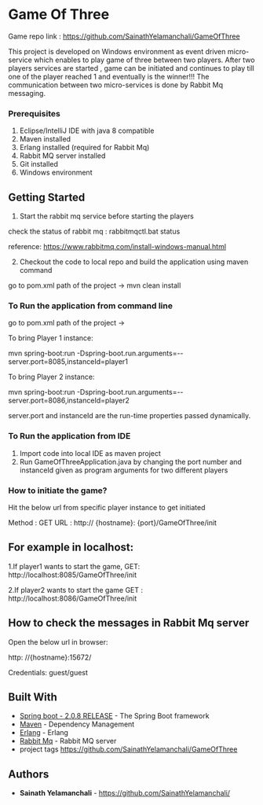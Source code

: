 # Game Of Three

Game repo link : https://github.com/SainathYelamanchali/GameOfThree

This project is developed on Windows environment as event driven micro-service which enables to play game of three between two players.
After two players services are started , game can be initiated and continues to play till one of the player reached 1 and eventually is the winner!!!
The communication between two micro-services is done by Rabbit Mq messaging.

### Prerequisites

1. Eclipse/IntelliJ IDE  with java 8 compatible
2. Maven installed
3. Erlang installed (required for Rabbit Mq)
4. Rabbit MQ server installed 
5. Git installed
6. Windows environment


## Getting Started
1. Start the rabbit mq service before starting the players

  check the status of rabbit mq : rabbitmqctl.bat status
  
  reference: https://www.rabbitmq.com/install-windows-manual.html
 
2. Checkout the code to local repo and build the application using maven command

go to pom.xml path of the project -> mvn clean install
 
### To Run the application from command line
 
go to pom.xml path of the project ->

To bring Player 1 instance:

mvn spring-boot:run -Dspring-boot.run.arguments=--server.port=8085,instanceId=player1

To bring Player 2 instance:

mvn spring-boot:run -Dspring-boot.run.arguments=--server.port=8086,instanceId=player2

server.port and instanceId are the run-time properties passed dynamically.

### To Run the application from IDE

1. Import code into local IDE as maven project
2. Run GameOfThreeApplication.java by changing the port number and instanceId given as program arguments
for two different players





### How to initiate the game?
 
 Hit the below url from specific player instance to get initiated


 Method : GET
 URL : http:// {hostname}: {port}/GameOfThree/init
 
## For example in localhost:
1.If player1 wants to start the game,
GET: http://localhost:8085/GameOfThree/init

2.If player2 wants to start the game
GET : http://localhost:8086/GameOfThree/init

  

## How to check the messages in Rabbit Mq server

Open the below url in browser:

http: //{hostname}:15672/

Credentials: guest/guest

## Built With

* [Spring boot - 2.0.8 RELEASE](https://docs.spring.io/spring-boot/docs/) - The Spring Boot framework
* [Maven](https://maven.apache.org/) - Dependency Management 
* [Erlang](https://www.erlang.org/downloads) - Erlang 
* [Rabbit Mq](https://www.rabbitmq.com/download.html) - Rabbit MQ server
* project tags https://github.com/SainathYelamanchali/GameOfThree

## Authors

* **Sainath Yelamanchali** - https://github.com/SainathYelamanchali/
